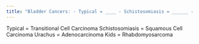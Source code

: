 ```yaml
---
title: "Bladder Cancers: - Typical = ____ - Schistosomiasis = ______ - Urachus = ______ - Kids = _______"
---
```

Typical = Transitional Cell Carcinoma
Schistosomiasis = Squamous Cell Carcinoma
Urachus = Adenocarcinoma
Kids = Rhabdomyosarcoma

